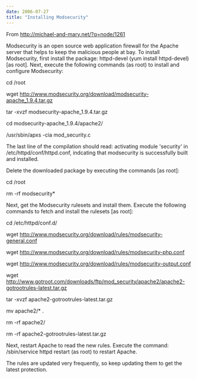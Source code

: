 ```yaml
---
date: 2006-07-27
title: "Installing Modsecurity"
---
```


From http://michael-and-mary.net/?q=node/1261

Modsecurity is an open source web application firewall for the Apache server that helps to keep the malicious people at bay. To install Modsecurity, first install the package: httpd-devel (yum install httpd-devel) [as root]. Next, execute the following commands (as root) to install and configure Modsecurity:



cd /root

wget http://www.modsecurity.org/download/modsecurity-apache_1.9.4.tar.gz

tar -xvzf modsecurity-apache_1.9.4.tar.gz

cd modsecurity-apache_1.9.4/apache2/

/usr/sbin/apxs -cia mod_security.c

The last line of the compilation should read: activating module 'security' in /etc/httpd/conf/httpd.conf, indcating that modsecurity is successfully built and installed.

Delete the downloaded package by executing the commands [as root]:

cd /root

rm -rf modsecurity*

Next, get the Modsecurity rulesets and install them. Execute the following commands to fetch and install the rulesets [as root]:

cd /etc/httpd/conf.d/

wget http://www.modsecurity.org/download/rules/modsecurity-general.conf

wget http://www.modsecurity.org/download/rules/modsecurity-php.conf

wget http://www.modsecurity.org/download/rules/modsecurity-output.conf

wget http://www.gotroot.com/downloads/ftp/mod_security/apache2/apache2-gotrootrules-latest.tar.gz

tar -xvzf apache2-gotrootrules-latest.tar.gz

mv apache2/* .

rm -rf apache2/

rm -rf apache2-gotrootrules-latest.tar.gz

Next, restart Apache to read the new rules. Execute the command: /sbin/service httpd restart (as root) to restart Apache.

The rules are updated very frequently, so keep updating them to get the latest protection. 
